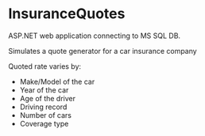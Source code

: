 # InsuranceQuotes
ASP.NET web application connecting to MS SQL DB.

Simulates a quote generator for a car insurance company

Quoted rate varies by:
* Make/Model of the car
* Year of the car
* Age of the driver
* Driving record
* Number of cars
* Coverage type
